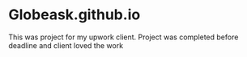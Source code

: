 # Globeask.github.io
This was project for my upwork client. Project was completed before deadline and client loved the work
